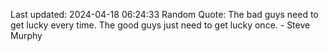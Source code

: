 Last updated: 2024-04-18 06:24:33
Random Quote: The bad guys need to get lucky every time. The good guys just need to get lucky once. - Steve Murphy